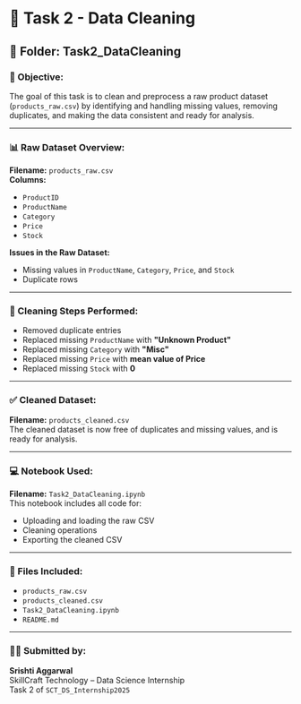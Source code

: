 # 🧹 Task 2 - Data Cleaning

## 📁 Folder: Task2_DataCleaning

### 📌 Objective:
The goal of this task is to clean and preprocess a raw product dataset (`products_raw.csv`) by identifying and handling missing values, removing duplicates, and making the data consistent and ready for analysis.

---

### 📊 Raw Dataset Overview:
**Filename:** `products_raw.csv`  
**Columns:**
- `ProductID`
- `ProductName`
- `Category`
- `Price`
- `Stock`

**Issues in the Raw Dataset:**
- Missing values in `ProductName`, `Category`, `Price`, and `Stock`
- Duplicate rows

---

### 🔧 Cleaning Steps Performed:
- Removed duplicate entries
- Replaced missing `ProductName` with **"Unknown Product"**
- Replaced missing `Category` with **"Misc"**
- Replaced missing `Price` with **mean value of Price**
- Replaced missing `Stock` with **0**

---

### ✅ Cleaned Dataset:
**Filename:** `products_cleaned.csv`  
The cleaned dataset is now free of duplicates and missing values, and is ready for analysis.

---

### 💻 Notebook Used:
**Filename:** `Task2_DataCleaning.ipynb`  
This notebook includes all code for:
- Uploading and loading the raw CSV
- Cleaning operations
- Exporting the cleaned CSV

---

### 📎 Files Included:
- `products_raw.csv`
- `products_cleaned.csv`
- `Task2_DataCleaning.ipynb`
- `README.md`

---

### 👩‍💻 Submitted by:
**Srishti Aggarwal**  
SkillCraft Technology – Data Science Internship  
Task 2 of `SCT_DS_Internship2025`
